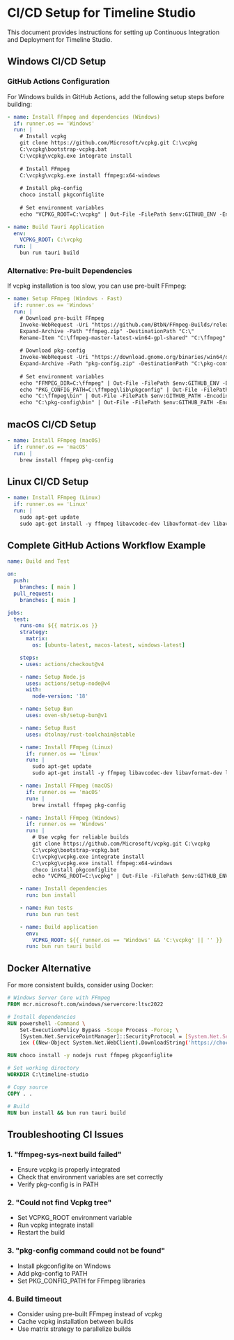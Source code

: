 # CI/CD Setup for Timeline Studio

This document provides instructions for setting up Continuous Integration and Deployment for Timeline Studio.

## Windows CI/CD Setup

### GitHub Actions Configuration

For Windows builds in GitHub Actions, add the following setup steps before building:

```yaml
- name: Install FFmpeg and dependencies (Windows)
  if: runner.os == 'Windows'
  run: |
    # Install vcpkg
    git clone https://github.com/Microsoft/vcpkg.git C:\vcpkg
    C:\vcpkg\bootstrap-vcpkg.bat
    C:\vcpkg\vcpkg.exe integrate install
    
    # Install FFmpeg
    C:\vcpkg\vcpkg.exe install ffmpeg:x64-windows
    
    # Install pkg-config
    choco install pkgconfiglite
    
    # Set environment variables
    echo "VCPKG_ROOT=C:\vcpkg" | Out-File -FilePath $env:GITHUB_ENV -Encoding utf8 -Append

- name: Build Tauri Application
  env:
    VCPKG_ROOT: C:\vcpkg
  run: |
    bun run tauri build
```

### Alternative: Pre-built Dependencies

If vcpkg installation is too slow, you can use pre-built FFmpeg:

```yaml
- name: Setup FFmpeg (Windows - Fast)
  if: runner.os == 'Windows'
  run: |
    # Download pre-built FFmpeg
    Invoke-WebRequest -Uri "https://github.com/BtbN/FFmpeg-Builds/releases/download/latest/ffmpeg-master-latest-win64-gpl-shared.zip" -OutFile "ffmpeg.zip"
    Expand-Archive -Path "ffmpeg.zip" -DestinationPath "C:\"
    Rename-Item "C:\ffmpeg-master-latest-win64-gpl-shared" "C:\ffmpeg"
    
    # Download pkg-config
    Invoke-WebRequest -Uri "https://download.gnome.org/binaries/win64/dependencies/pkg-config_0.26-1_win64.zip" -OutFile "pkg-config.zip"
    Expand-Archive -Path "pkg-config.zip" -DestinationPath "C:\pkg-config"
    
    # Set environment variables
    echo "FFMPEG_DIR=C:\ffmpeg" | Out-File -FilePath $env:GITHUB_ENV -Encoding utf8 -Append
    echo "PKG_CONFIG_PATH=C:\ffmpeg\lib\pkgconfig" | Out-File -FilePath $env:GITHUB_ENV -Encoding utf8 -Append
    echo "C:\ffmpeg\bin" | Out-File -FilePath $env:GITHUB_PATH -Encoding utf8 -Append
    echo "C:\pkg-config\bin" | Out-File -FilePath $env:GITHUB_PATH -Encoding utf8 -Append
```

## macOS CI/CD Setup

```yaml
- name: Install FFmpeg (macOS)
  if: runner.os == 'macOS'
  run: |
    brew install ffmpeg pkg-config
```

## Linux CI/CD Setup

```yaml
- name: Install FFmpeg (Linux)
  if: runner.os == 'Linux'
  run: |
    sudo apt-get update
    sudo apt-get install -y ffmpeg libavcodec-dev libavformat-dev libavutil-dev libavfilter-dev libavdevice-dev libswscale-dev libswresample-dev pkg-config
```

## Complete GitHub Actions Workflow Example

```yaml
name: Build and Test

on:
  push:
    branches: [ main ]
  pull_request:
    branches: [ main ]

jobs:
  test:
    runs-on: ${{ matrix.os }}
    strategy:
      matrix:
        os: [ubuntu-latest, macos-latest, windows-latest]

    steps:
    - uses: actions/checkout@v4

    - name: Setup Node.js
      uses: actions/setup-node@v4
      with:
        node-version: '18'

    - name: Setup Bun
      uses: oven-sh/setup-bun@v1

    - name: Setup Rust
      uses: dtolnay/rust-toolchain@stable

    - name: Install FFmpeg (Linux)
      if: runner.os == 'Linux'
      run: |
        sudo apt-get update
        sudo apt-get install -y ffmpeg libavcodec-dev libavformat-dev libavutil-dev libavfilter-dev libavdevice-dev libswscale-dev libswresample-dev pkg-config

    - name: Install FFmpeg (macOS)
      if: runner.os == 'macOS'
      run: |
        brew install ffmpeg pkg-config

    - name: Install FFmpeg (Windows)
      if: runner.os == 'Windows'
      run: |
        # Use vcpkg for reliable builds
        git clone https://github.com/Microsoft/vcpkg.git C:\vcpkg
        C:\vcpkg\bootstrap-vcpkg.bat
        C:\vcpkg\vcpkg.exe integrate install
        C:\vcpkg\vcpkg.exe install ffmpeg:x64-windows
        choco install pkgconfiglite
        echo "VCPKG_ROOT=C:\vcpkg" | Out-File -FilePath $env:GITHUB_ENV -Encoding utf8 -Append

    - name: Install dependencies
      run: bun install

    - name: Run tests
      run: bun run test

    - name: Build application
      env:
        VCPKG_ROOT: ${{ runner.os == 'Windows' && 'C:\vcpkg' || '' }}
      run: bun run tauri build
```

## Docker Alternative

For more consistent builds, consider using Docker:

```dockerfile
# Windows Server Core with FFmpeg
FROM mcr.microsoft.com/windows/servercore:ltsc2022

# Install dependencies
RUN powershell -Command \
    Set-ExecutionPolicy Bypass -Scope Process -Force; \
    [System.Net.ServicePointManager]::SecurityProtocol = [System.Net.ServicePointManager]::SecurityProtocol -bor 3072; \
    iex ((New-Object System.Net.WebClient).DownloadString('https://chocolatey.org/install.ps1'))

RUN choco install -y nodejs rust ffmpeg pkgconfiglite

# Set working directory
WORKDIR C:\timeline-studio

# Copy source
COPY . .

# Build
RUN bun install && bun run tauri build
```

## Troubleshooting CI Issues

### 1. "ffmpeg-sys-next build failed"
- Ensure vcpkg is properly integrated
- Check that environment variables are set correctly
- Verify pkg-config is in PATH

### 2. "Could not find Vcpkg tree"
- Set VCPKG_ROOT environment variable
- Run vcpkg integrate install
- Restart the build

### 3. "pkg-config command could not be found"
- Install pkgconfiglite on Windows
- Add pkg-config to PATH
- Set PKG_CONFIG_PATH for FFmpeg libraries

### 4. Build timeout
- Consider using pre-built FFmpeg instead of vcpkg
- Cache vcpkg installation between builds
- Use matrix strategy to parallelize builds